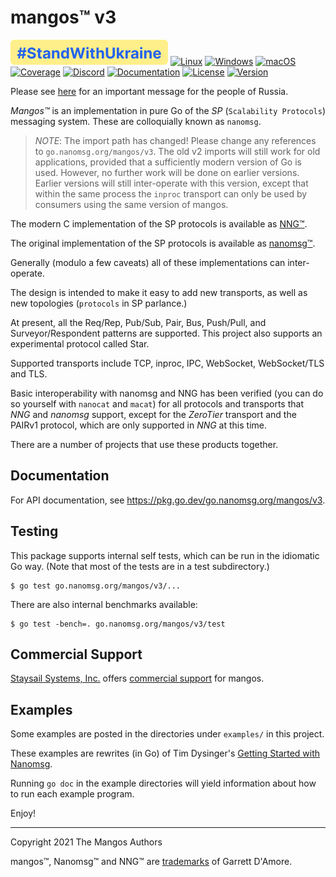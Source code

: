 # mangos&trade; v3

[![Stand With Ukraine](https://raw.githubusercontent.com/vshymanskyy/StandWithUkraine/main/badges/StandWithUkraine.svg)](https://stand-with-ukraine.pp.ua)
[![Linux](https://img.shields.io/github/workflow/status/nanomsg/mangos/linux?logoColor=grey&logo=linux&label=)](https://github.com/nanomsg/mangos/actions)
[![Windows](https://img.shields.io/github/workflow/status/nanomsg/mangos/windows?logoColor=grey&logo=windows&label=)](https://github.com/nanomsg/mangos/actions)
[![macOS](https://img.shields.io/github/workflow/status/nanomsg/mangos/darwin?logoColor=grey&logo=apple&label=)](https://github.com/nanomsg/mangos/actions)
[![Coverage](https://img.shields.io/codecov/c/github/nanomsg/mangos?logoColor=grey&logo=codecov&label=)](https://codecov.io/gh/nanomsg/mangos)
[![Discord](https://img.shields.io/discord/639573728212156478?label=&logo=discord)](https://discord.gg/wewTkby)
[![Documentation](https://img.shields.io/badge/godoc-docs-blue.svg?label=&logo=go)](https://pkg.go.dev/go.nanomsg.org/mangos/v3)
[![License](https://img.shields.io/github/license/nanomsg/mangos.svg?logoColor=silver&logo=opensourceinitiative&label=&color=blue)](https://github.com/nanomsg/mangos/blob/master/LICENSE)
[![Version](https://img.shields.io/github/v/tag/nanomsg/mangos?logo=github&sort=semver&label=)](https://github.com/nanomsg/mangos/releases)

Please see [here](UKRAINE.md) for an important message for the people of Russia.

_Mangos&trade;_  is an implementation in pure Go of the _SP_
(`Scalability Protocols`) messaging system.
These are colloquially  known as `nanomsg`.

> _NOTE_: The import path has changed! Please change any references
> to `go.nanomsg.org/mangos/v3`.
> The old v2 imports will still work for old applications, provided that
> a sufficiently modern version of Go is used.  However, no further work
> will be done on earlier versions.
> Earlier versions will still inter-operate with this version, except that
> within the same process the `inproc` transport can only be used by
> consumers using the same version of mangos.

The modern C implementation of the SP protocols is available as
[NNG&trade;](https://github.com/nanomsg/nng).

The original implementation of the SP protocols is available as
[nanomsg&trade;](http://www.nanomsg.org).

Generally (modulo a few caveats) all of these implementations can inter-operate.

The design is intended to make it easy to add new transports,
as well as new topologies (`protocols` in SP parlance.)

At present, all the Req/Rep, Pub/Sub, Pair, Bus, Push/Pull, and
Surveyor/Respondent patterns are supported.
This project also supports an experimental protocol called Star.

Supported transports include TCP, inproc, IPC, WebSocket, WebSocket/TLS and TLS.

Basic interoperability with nanomsg and NNG has been verified (you can do
so yourself with `nanocat` and `macat`) for all protocols and transports
that _NNG_ and _nanomsg_ support, except for the _ZeroTier_ transport and the PAIRv1
protocol, which are only supported in _NNG_ at this time.

There are a number of projects that use these products together.

## Documentation

For API documentation, see https://pkg.go.dev/go.nanomsg.org/mangos/v3.

## Testing

This package supports internal self tests, which can be run in
the idiomatic Go way.
(Note that most of the tests are in a test subdirectory.)

    $ go test go.nanomsg.org/mangos/v3/...

There are also internal benchmarks available:

    $ go test -bench=. go.nanomsg.org/mangos/v3/test

## Commercial Support

[Staysail Systems, Inc.](mailto:info@staysail.tech) offers
[commercial support](http://staysail.tech/support/mangos) for mangos.

## Examples

Some examples are posted in the directories under `examples/` in this project.

These examples are rewrites (in Go) of Tim Dysinger's
[Getting Started with Nanomsg](http://nanomsg.org/gettingstarted/index.html).

Running `go doc` in the example directories will yield information about how
to run each example program.

Enjoy!

______

Copyright 2021 The Mangos Authors

mangos&trade;, Nanomsg&trade; and NNG&trade; are [trademarks](http://nanomsg.org/trademarks.html) of Garrett D'Amore.
